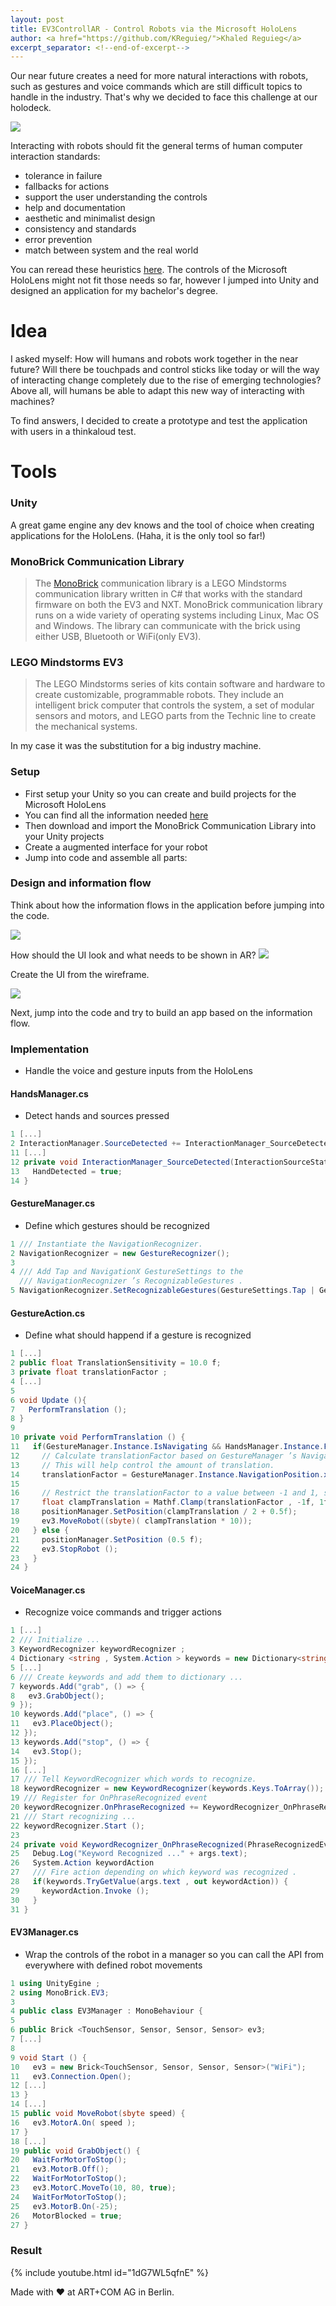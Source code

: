 ```yaml
---
layout: post
title: EV3ControllAR - Control Robots via the Microsoft HoloLens
author: <a href="https://github.com/KReguieg/">Khaled Reguieg</a>
excerpt_separator: <!--end-of-excerpt-->
---
```


Our near future creates a need for more natural interactions with robots,
such as gestures and voice commands which are still difficult topics to handle in the
industry. That's why we decided to face this challenge at our holodeck.

![]({{site.url}}/images/2017-06-22-control-robots-via-hololens/lego-prosthetic-arm.jpg)

<!--end-of-excerpt-->

Interacting with robots should fit the general terms of human computer interaction standards:
- tolerance in failure
- fallbacks for actions
- support the user understanding the controls
- help and documentation
- aesthetic and minimalist design
- consistency and standards
- error prevention
- match between system and the real world

You can reread these heuristics [here](https://www.nngroup.com/articles/ten-usability-heuristics/).
The controls of the Microsoft HoloLens might not fit those needs
so far, however I jumped into Unity and designed an application
for my bachelor's degree.




# Idea

I asked myself: How will humans and robots work together in the near future?
Will there be touchpads and control sticks like today
or will the way of interacting change completely due to the rise of
emerging technologies? Above all, will humans be able to adapt this new way
of interacting with machines?

To find answers, I decided to create a prototype and test the application
with users in a thinkaloud test.


# Tools

### Unity

A great game engine any dev knows and the tool of choice when
creating applications for the HoloLens. (Haha, it is the only tool so far!)

### MonoBrick Communication Library

> The [MonoBrick](http://www.monobrick.dk/) communication library is a LEGO 
> Mindstorms communication library written in C# that works with the standard firmware 
> on both the EV3 and NXT. 
> MonoBrick communication library runs on a wide variety of operating systems 
> including Linux, Mac OS and Windows. The library can communicate with the brick 
> using either USB, Bluetooth or WiFi(only EV3).

### LEGO Mindstorms EV3

> The LEGO Mindstorms series of kits contain software and hardware to create 
> customizable, programmable robots. They include an intelligent brick computer
> that controls the system, a set of modular sensors and motors, and LEGO
> parts from the Technic line to create the mechanical systems.

In my case it was the substitution for a big industry machine.

### Setup
- First setup your Unity so you can create and build projects for the Microsoft HoloLens
- You can find all the information needed [here](https://www.microsoft.com/de-de/hololens/developers)
- Then download and import the MonoBrick Communication Library into your Unity projects
- Create a augmented interface for your robot
- Jump into code and assemble all parts:

### Design and information flow

Think about how the information flows in the application before jumping into the code.

![]({{site.url}}/images/2017-06-22-control-robots-via-hololens/pipeline.png)

How should the UI look and what needs to be shown in AR?
![]({{site.url}}/images/2017-06-22-control-robots-via-hololens/interface-wireframe.png)

Create the UI from the wireframe.

![]({{site.url}}/images/2017-06-22-control-robots-via-hololens/holo-interface.jpg)

Next, jump into the code and try to build an app based on the information flow.

### Implementation
- Handle the voice and gesture inputs from the HoloLens
#### HandsManager.cs

- Detect hands and sources pressed

```csharp
1 [...]
2 InteractionManager.SourceDetected += InteractionManager_SourceDetected;
11 [...]
12 private void InteractionManager_SourceDetected(InteractionSourceState hand) {
13   HandDetected = true;
14 }
```
#### GestureManager.cs

- Define which gestures should be recognized

```csharp
1 /// Instantiate the NavigationRecognizer.
2 NavigationRecognizer = new GestureRecognizer();
3
4 /// Add Tap and NavigationX GestureSettings to the 
  /// NavigationRecognizer ’s RecognizableGestures .
5 NavigationRecognizer.SetRecognizableGestures(GestureSettings.Tap | GestureSettings.NavigationX);
```
#### GestureAction.cs

- Define what should happend if a gesture is recognized

```csharp
1 [...]
2 public float TranslationSensitivity = 10.0 f;
3 private float translationFactor ;
4 [...]
5
6 void Update (){
7   PerformTranslation ();
8 }
9
10 private void PerformTranslation () {
11   if(GestureManager.Instance.IsNavigating && HandsManager.Instance.FocusedGameObject == gameObject) {
12     // Calculate translationFactor based on GestureManager ’s NavigationPosition .X and multiply by TranslationSensitivity.
13     // This will help control the amount of translation.
14     translationFactor = GestureManager.Instance.NavigationPosition.x;
15
16     // Restrict the translationFactor to a value between -1 and 1, so the robot doesn ’t get to fast.
17     float clampTranslation = Mathf.Clamp(translationFactor , -1f, 1f);
18     positionManager.SetPosition(clampTranslation / 2 + 0.5f);
19     ev3.MoveRobot((sbyte)( clampTranslation * 10));
20   } else {
21     positionManager.SetPosition (0.5 f);
22     ev3.StopRobot ();
23   }
24 }
```
#### VoiceManager.cs

- Recognize voice commands and trigger actions

```csharp
1 [...]
2 /// Initialize ...
3 KeywordRecognizer keywordRecognizer ;
4 Dictionary <string , System.Action > keywords = new Dictionary<string , System.Action>();
5 [...]
6 /// Create keywords and add them to dictionary ...
7 keywords.Add("grab", () => {
8   ev3.GrabObject();
9 });
10 keywords.Add("place", () => {
11   ev3.PlaceObject();
12 });
13 keywords.Add("stop", () => {
14   ev3.Stop();
15 });
16 [...]
17 /// Tell KeywordRecognizer which words to recognize.
18 keywordRecognizer = new KeywordRecognizer(keywords.Keys.ToArray());
19 /// Register for OnPhraseRecognized event
20 keywordRecognizer.OnPhraseRecognized += KeywordRecognizer_OnPhraseRecognized ;
21 /// Start recognizing ...
22 keywordRecognizer.Start ();
23
24 private void KeywordRecognizer_OnPhraseRecognized(PhraseRecognizedEventArgs args) {
25   Debug.Log("Keyword Recognized ..." + args.text);
26   System.Action keywordAction 
27   /// Fire action depending on which keyword was recognized .
28   if(keywords.TryGetValue(args.text , out keywordAction)) {
29     keywordAction.Invoke ();
30   }
31 }
```

#### EV3Manager.cs

- Wrap the controls of the robot in a manager so you can call the API from everywhere with defined robot movements

```csharp
1 using UnityEgine ;
2 using MonoBrick.EV3;
3
4 public class EV3Manager : MonoBehaviour {
5
6 public Brick <TouchSensor, Sensor, Sensor, Sensor> ev3;
7 [...]
8
9 void Start () {
10   ev3 = new Brick<TouchSensor, Sensor, Sensor, Sensor>("WiFi");
11   ev3.Connection.Open();
12 [...]
13 }
14 [...]
15 public void MoveRobot(sbyte speed) {
16   ev3.MotorA.On( speed );
17 }
18 [...]
19 public void GrabObject() {
20   WaitForMotorToStop();
21   ev3.MotorB.Off();
22   WaitForMotorToStop();
23   ev3.MotorC.MoveTo(10, 80, true);
24   WaitForMotorToStop();
25   ev3.MotorB.On(-25);
26   MotorBlocked = true;
27 }
```

### Result

{% include youtube.html id="1dG7WL5qfnE" %}

Made with :heart: at ART+COM AG in Berlin.
